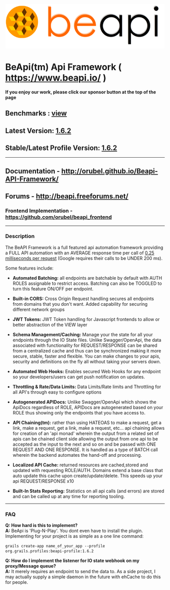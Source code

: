 
![alt text](https://github.com/orubel/logos/blob/master/beapi_logo_large.png)
# BeApi(tm) Api Framework ( https://www.beapi.io/ )
**If you enjoy our work, please click our sponsor button at the top of the page**

## Benchmarks : [view](https://github.com/orubel/logos/blob/master/bench.png)
## Latest Version: [1.6.2](https://bintray.com/beta/#/orubel/plugins/api-framework/1.6.2?tab=overview)
## Stable/Latest Profile Version: [1.6.2](https://bintray.com/beta/#/orubel/profiles/beapi-profile/1.6.2?tab=overview)

***
## Documentation - http://orubel.github.io/Beapi-API-Framework/
## Forums - http://beapi.freeforums.net/

<!-- ### Backend Implementation - https://github.com/orubel/beapi_backend -->
### Frontend Implementation - https://github.com/orubel/beapi_frontend

***
### Description
The BeAPI Framework is a full featured api automation framework providing a FULL API automation with an AVERAGE response time per call of [0.25 milliseconds per request](https://www.flickr.com/photos/orubel/32194321787/in/dateposted-public/) (Google requires their calls to be UNDER 200 ms). 

Some features include:

- **Automated Batching:** all endpoints are batchable by default with AUTH ROLES assignable to restrict access. Batching can also be TOGGLED to turn this feature ON/OFF per endpoint.

- **Built-in CORS:** Cross Origin Request handling secures all endpoints from domains that you don't want. Added capability for securing different network groups

- **JWT Tokens:** JWT Token handling for Javascript frontends to allow or better abstraction of the VIEW layer

- **Schema Management/Caching:** Manage your the state for all your endpoints through the IO State files. Unlike Swagger/OpenApi, the data associated with functionality for REQUEST/RESPONSE can be shared from a centralized cache and thus can be synchronized making it more secure, stable, faster and flexible. You can make changes to your apis, security and definitions on the fly all without taking your servers down.

- **Automated Web Hooks:** Enables secured Web Hooks for any endpoint so your developers/users can get push notification on updates.

- **Throttling & Rate/Data Limits:** Data Limits/Rate limits and Throttling for all API's through easy to configure options

- **Autogenerated APIDocs:**  Unlike Swagger/OpenApi which shows the ApiDocs regardless of ROLE, APIDocs are autogenerated based on your ROLE thus showing only the endpoints that you have access to. 

- **API Chaining(tm):** rather than using HATEOAS to make a request, get a link, make a request, get a link, make a request, etc... api chaining allows for creation of an 'api monad' wherein the output from a related set of apis can be chained client side allowing the output from one api to be accepted as the input to the next and so on and be passed with ONE REQUEST AND ONE RESPONSE. It is handled as a type of BATCH call wherein the backend automates the hand-off and processing.

- **Localized API Cache:** returned resources are cached,stored and updated with requesting ROLE/AUTH. Domains extend a base class that auto update this cache upon create/update/delete. This speeds up your api REQUEST/RESPONSE x10

- **Built-In Stats Reporting:** Statistics on all api calls (and errors) are stored and can be called up at any time for reporting tooling.

***

### FAQ

**Q: How hard is this to implement?**  
**A:** BeApi is 'Plug-N-Play'. You dont even have to install the plugin. Implementing for your project is as simple as a one line command:
```
grails create-app name_of_your_app --profile org.grails.profiles:beapi-profile:1.6.2
```

**Q: How do I implement the listener for IO state webhook on my proxy/Message queue?**  
**A:** It merely requires an endpoint to send the data to. As a side project, I may actually supply a simple daemon in the future with ehCache to do this for people.

